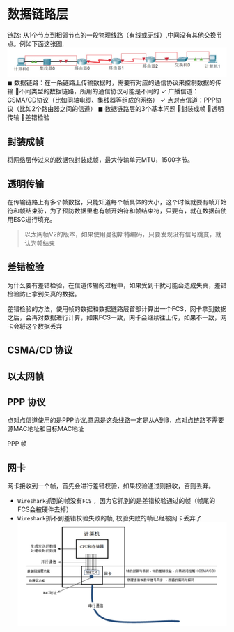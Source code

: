 # 数据链路层
链路: 从1个节点到相邻节点的一段物理线路（有线或无线）,中间没有其他交换节点。例如下面这张图,
![](../network/imgs/network_36.jpg)
◼ 数据链路：在一条链路上传输数据时，需要有对应的通信协议来控制数据的传输
不同类型的数据链路，所用的通信协议可能是不同的
✓ 广播信道：CSMA/CD协议（比如同轴电缆、集线器等组成的网络）
✓ 点对点信道：PPP协议（比如2个路由器之间的信道）
◼ 数据链路层的3个基本问题
封装成帧
透明传输
差错检验

## 封装成帧
将网络层传过来的数据包封装成帧，最大传输单元MTU，1500字节。

## 透明传输
在传输链路上有多个帧数据，只能知道每个帧具体的大小，这个时候就要有帧开始符和帧结束符，为了预防数据里也有帧开始符和帧结束符，只要有，就在数据前使用ESC进行填充。

>以太网帧V2的版本，如果使用曼彻斯特编码，只要发现没有信号跳变，就认为帧结束

## 差错检验
为什么要有差错检验，在信道传输的过程中，如果受到干扰可能会造成失真，差错检验防止拿到失真的数据。

差错检验的方法，使用帧的数据和数据链路层首部计算出一个FCS，网卡拿到数据之后，会再对数据进行计算，如果FCS一致，网卡会继续往上传，如果不一致，网卡会将这个数据丢弃

## CSMA/CD 协议


## 以太网帧


## PPP 协议
点对点信道使用的是PPP协议,意思是这条线路一定是从A到B，点对点链路不需要源MAC地址和目标MAC地址

PPP 帧

## 网卡
网卡接收到一个帧，首先会进行差错校验，如果校验通过则接收，否则丢弃。

* `Wireshark`抓到的帧没有`FCS` ，因为它抓到的是差错校验通过的帧（帧尾的FCS会被硬件去掉）
* `Wireshark`抓不到差错校验失败的帧, 校验失败的帧已经被网卡丢弃了
![](../network/imgs/network_35.jpg)
